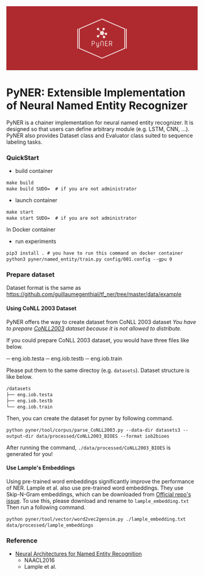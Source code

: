 <div align="center"><img src="./static/image/pyner.png" width="800"/></div>


# PyNER: Extensible Implementation of Neural Named Entity Recognizer

PyNER is a chainer implementation for neural named entity recognizer.
It is designed so that users can define arbitrary module (e.g. LSTM, CNN, ...).
PyNER also provides Dataset class and Evaluator class suited to sequence labeling tasks.


### QuickStart

- build container

```
make build
make build SUDO=  # if you are not administrator
```

- launch container

```
make start
make start SUDO=  # if you are not administrator
```

In Docker container

- run experiments

```
pip3 install . # you have to run this command on docker container
python3 pyner/named_entity/train.py config/001.config --gpu 0
```


### Prepare dataset

Dataset format is the same as https://github.com/guillaumegenthial/tf_ner/tree/master/data/example

#### Using CoNLL 2003 Dataset

PyNER offers the way to create dataset from CoNLL 2003 dataset
*You have to prepare [CoNLL2003] dataset because it is not allowed to distribute.*

If you could prepare CoNLL 2003 dataset, you would have three files like below.

─ eng.iob.testa
─ eng.iob.testb
─ eng.iob.train

Please put them to the same directoy (e.g. `datasets`).
Dataset structure is like below.

```
/datasets
├── eng.iob.testa
├── eng.iob.testb
└── eng.iob.train
```

Then, you can create the dataset for pyner by following command.

```
python pyner/tool/corpus/parse_CoNLL2003.py --data-dir datasets3 --output-dir data/processed/CoNLL2003_BIOES --format iob2bioes
```

After running the command, `./data/processed/CoNLL2003_BIOES` is generated for you!


#### Use Lample's Embeddings

Using pre-trained word embeddings significantly improve the performance of NER.
Lample et al. also use pre-trained word embeddings.
They use Skip-N-Gram embeddings, which can be downloaded from [Official repo's issue].
To use this, please download and rename to `lample_embedding.txt`
Then run a following command.

```
python pyner/tool/vector/word2vec2gensim.py ./lample_embedding.txt data/processed/lample_embeddings
```


### Reference
- [Neural Architectures for Named Entity Recognition]
  - NAACL2016
  - Lample et al.


[Neural Architectures for Named Entity Recognition]: https://arxiv.org/abs/1603.01360
[Official repo's issue]: https://github.com/glample/tagger/issues/44
[CoNLL2003]: https://www.clips.uantwerpen.be/conll2003/ner/
